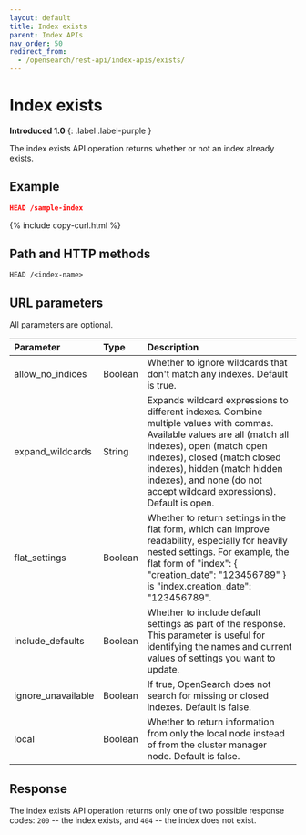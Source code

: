 ```yaml
---
layout: default
title: Index exists
parent: Index APIs
nav_order: 50
redirect_from:
  - /opensearch/rest-api/index-apis/exists/
---
```


# Index exists

**Introduced 1.0**
{: .label .label-purple }

The index exists API operation returns whether or not an index already exists.

## Example

```json
HEAD /sample-index
```

{% include copy-curl.html %}

## Path and HTTP methods

```
HEAD /<index-name>
```

## URL parameters

All parameters are optional.

| Parameter          | Type    | Description                                                                                                                                                                                                                                                                                    |
| :----------------- | :------ | :--------------------------------------------------------------------------------------------------------------------------------------------------------------------------------------------------------------------------------------------------------------------------------------------- |
| allow_no_indices   | Boolean | Whether to ignore wildcards that don't match any indexes. Default is true.                                                                                                                                                                                                                     |
| expand_wildcards   | String  | Expands wildcard expressions to different indexes. Combine multiple values with commas. Available values are all (match all indexes), open (match open indexes), closed (match closed indexes), hidden (match hidden indexes), and none (do not accept wildcard expressions). Default is open. |
| flat_settings      | Boolean | Whether to return settings in the flat form, which can improve readability, especially for heavily nested settings. For example, the flat form of "index": { "creation_date": "123456789" } is "index.creation_date": "123456789".                                                             |
| include_defaults   | Boolean | Whether to include default settings as part of the response. This parameter is useful for identifying the names and current values of settings you want to update.                                                                                                                             |
| ignore_unavailable | Boolean | If true, OpenSearch does not search for missing or closed indexes. Default is false.                                                                                                                                                                                                           |
| local              | Boolean | Whether to return information from only the local node instead of from the cluster manager node. Default is false.                                                                                                                                                                             |

## Response

The index exists API operation returns only one of two possible response codes: `200` -- the index exists, and `404` -- the index does not exist.
